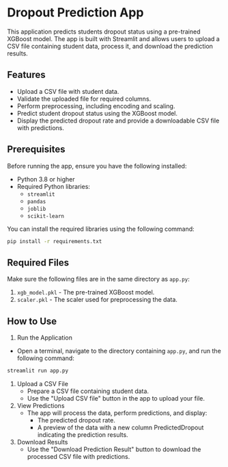 # Dropout Prediction App

This application predicts students dropout status using a pre-trained XGBoost model. The app is built with Streamlit and allows users to upload a CSV file containing student data, process it, and download the prediction results.

## Features
- Upload a CSV file with student data.
- Validate the uploaded file for required columns.
- Perform preprocessing, including encoding and scaling.
- Predict student dropout status using the XGBoost model.
- Display the predicted dropout rate and provide a downloadable CSV file with predictions.

## Prerequisites
Before running the app, ensure you have the following installed:
- Python 3.8 or higher
- Required Python libraries:
  - `streamlit`
  - `pandas`
  - `joblib`
  - `scikit-learn`

You can install the required libraries using the following command:

```bash
pip install -r requirements.txt
```

## Required Files

Make sure the following files are in the same directory as `app.py`:

1. `xgb_model.pkl` - The pre-trained XGBoost model.
2. `scaler.pkl` - The scaler used for preprocessing the data.

## How to Use

1. Run the Application
  - Open a terminal, navigate to the directory containing `app.py`, and run the following command:

```bash
streamlit run app.py
```

1. Upload a CSV File
   - Prepare a CSV file containing student data. 
   - Use the "Upload CSV file" button in the app to upload your file.
2. View Predictions
   - The app will process the data, perform predictions, and display:
      - The predicted dropout rate.
      - A preview of the data with a new column PredictedDropout indicating the prediction results.
3. Download Results
   - Use the "Download Prediction Result" button to download the processed CSV file with predictions.
